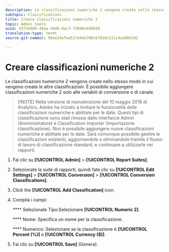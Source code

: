 ```yaml
---
description: Le classificazioni numeriche 2 vengono create nello stesso modo in cui vengono create le altre classificazioni. È possibile aggiungere classificazioni numeriche 2 solo alle variabili di conversione o di canale.
subtopic: Classifications
title: Creare classificazioni numeriche 2
topic: Admin tools
uuid: 5573e009-49aa-4dd6-8ac7-73046e4d9938
translation-type: tm+mt
source-git-commit: 99ee24efaa517e8da700c67818c111c4aa90dc02

---
```



# Creare classificazioni numeriche 2

Le classificazioni numeriche 2 vengono create nello stesso modo in cui vengono create le altre classificazioni. È possibile aggiungere classificazioni numeriche 2 solo alle variabili di conversione o di canale.

> [!NOTE] Nella versione di manutenzione del 10 maggio 2018 di Analytics, Adobe ha iniziato a limitare le funzionalità delle classificazioni numeriche e abilitate per le date. Questi tipi di classificazione sono stati rimossi dalle interfacce Admin (Amministratore) e Classification Importer (Importazione classificazione). Non è possibile aggiungere nuove classificazioni numeriche e abilitate per le date. Sarà comunque possibile gestire le classificazioni esistenti, aggiornandole o eliminandole tramite il flusso di lavoro di classificazione standard, e continuare a utilizzarle nei rapporti.

1. Fai clic su **[!UICONTROL Admin]** &gt; **[!UICONTROL Report Suites]**.
1. Selezionate la suite di rapporti, quindi fate clic su **[!UICONTROL Edit Settings]** &gt; **[!UICONTROL Conversion]** &gt; **[!UICONTROL Conversion Classifications]**.
1. Click the **[!UICONTROL Add Classification]** icon.
1. Compila i campi:

   **** Selezionate Tipo:Selezionare **[!UICONTROL Numeric 2]**.

   **** Nome: Specifica un nome per la classificazione.

   **** Numerico: Selezionare se la classificazione è **[!UICONTROL Percent (%)]** o **[!UICONTROL Currency ($)]**.

1. Fai clic su **[!UICONTROL Save]** (Genera).
